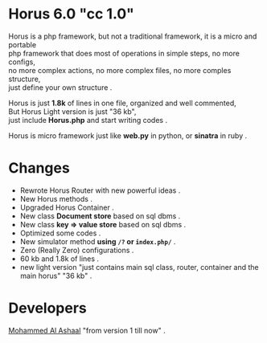 Horus 6.0 "cc 1.0"
==================

Horus is a php framework, but not a traditional framework, it is a micro and portable <br />
php framework that does most of operations in simple steps, no more configs, <br />
no more complex actions, no more complex files, no more comples structure, <br />
just define your own structure . <br />

Horus is just **1.8k** of lines in one file, organized and well commented, <br />
But Horus Light version is just "36 kb",<br />
just include **Horus.php** and start writing codes . <br />

Horus is micro framework just like **web.py** in python, or **sinatra** in ruby . <br />

Changes
========
- Rewrote Horus Router with new powerful ideas . <br />
- New Horus methods . <br />
- Upgraded Horus Container . <br />
- New class **Document store** based on sql dbms . <br />
- New class **key => value store** based on sql dbms . <br />
- Optimized some codes . <br />
- New simulator method **using <code>/?</code> or <code>index.php/</code>** . <br />
- Zero (Really Zero) configurations . <br />
- 60 kb and 1.8k of lines . <br />
- new light version "just contains main sql class, router, container and the main horus" "36 kb" .  

Developers
===========
[Mohammed Al Ashaal](http://fb.com/alash3al) "from version 1 till now" . <br />
